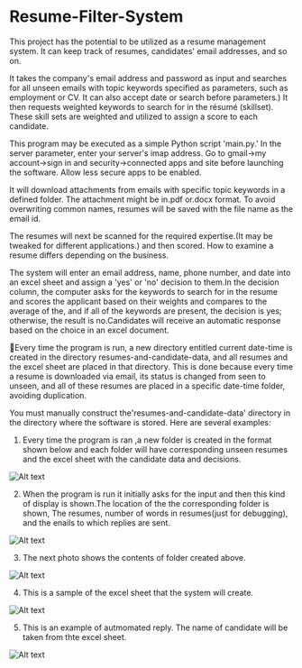 # Resume-Filter-System

This project has the potential to be utilized as a resume management system. It can keep track of resumes, candidates' email addresses, and so on.

It takes the company's email address and password as input and searches for all unseen emails with topic keywords specified as parameters, such as employment or CV. It can also accept date or search before parameters.) It then requests weighted keywords to search for in the résumé (skillset). These skill sets are weighted and utilized to assign a score to each candidate.

This program may be executed as a simple Python script 'main.py.'
In the server parameter, enter your server's imap address. Go to gmail->my account->sign in and security->connected apps and site before launching the software. Allow less secure apps to be enabled.

It will download attachments from emails with specific topic keywords in a defined folder. The attachment might be in.pdf or.docx format. To avoid overwriting common names, resumes will be saved with the file name as the email id.

The resumes will next be scanned for the required expertise.(It may be tweaked for different applications.) and then scored.
How to examine a resume differs depending on the business.

The system will enter an email address, name, phone number, and date into an excel sheet and assign a 'yes' or 'no' decision to them.In the decision column, the computer asks for the keywords to search for in the resume and scores the applicant based on their weights and compares to the average of the, and if all of the keywords are present, the decision is yes; otherwise, the result is no.Candidates will receive an automatic response based on the choice in an excel document.

Every time the program is run, a new directory entitled current date-time is created in the directory resumes-and-candidate-data, and all resumes and the excel sheet are placed in that directory. This is done because every time a resume is downloaded via email, its status is changed from seen to unseen, and all of these resumes are placed in a specific date-time folder, avoiding duplication.

You must manually construct the'resumes-and-candidate-data' directory in the directory where the software is stored.
Here are several examples:

1. Every time the program is ran ,a new folder is created in the format shown below and each folder will have corresponding unseen resumes and the excel sheet with the candidate data and decisions.

![Alt text](https://github.com/kunalchhabria/PYTHON-Automated-recruitment-system/blob/master/python%20auto%20recruitment%20pics/1.png '1')

2. When the program is run it initially asks for the input and then this kind of display is shown.The location of the the corresponding folder is shown, The resumes, number of words in resumes(just for debugging), and the enails to which replies are sent.

![Alt text](https://github.com/kunalchhabria/PYTHON-Automated-recruitment-system/blob/master/python%20auto%20recruitment%20pics/2.png '2')

3. The next photo shows the contents of folder created above.

![Alt text](https://github.com/kunalchhabria/PYTHON-Automated-recruitment-system/blob/master/python%20auto%20recruitment%20pics/3.png '3')

4. This is a sample of the excel sheet that the system will create.

![Alt text](https://github.com/kunalchhabria/PYTHON-Automated-recruitment-system/blob/master/python%20auto%20recruitment%20pics/4.png '4')

5. This is an example of autmomated reply. The name of candidate will be taken from thte excel sheet.

![Alt text](https://github.com/kunalchhabria/PYTHON-Automated-recruitment-system/blob/master/python%20auto%20recruitment%20pics/5.png '5')
